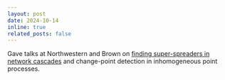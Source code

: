 ```yaml
---
layout: post
date: 2024-10-14
inline: true
related_posts: false
---
```

Gave talks at Northwestern and Brown on [finding super-spreaders in network cascades](https://arxiv.org/abs/2403.03205) and change-point detection in inhomogeneous point processes.

